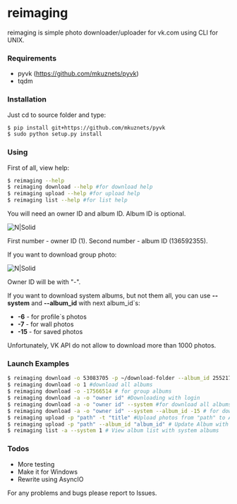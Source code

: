 # reimaging
reimaging is simple photo downloader/uploader for vk.com using CLI for UNIX.
### Requirements
- pyvk (https://github.com/mkuznets/pyvk)
- tqdm

### Installation
Just cd to source folder and type:
```sh
$ pip install git+https://github.com/mkuznets/pyvk
$ sudo python setup.py install
```

### Using
First of all, view help:
```sh
$ reimaging --help
$ reimaging download --help #for download help
$ reimaging upload --help #for upload help
$ reimaging list --help #for list help
```
You will need an owner ID and album ID. Album ID is optional.

![N|Solid](https://image.ibb.co/fRpaDo/image.png)

First number - owner ID (1).
Second number - album ID (136592355).

If you want to download group photo:

![N|Solid](https://image.ibb.co/gGoJve/image.png)

Owner ID will be with "-".

If you want to download system albums, but not them all, you can use **--system** and **--album_id** with next album_id`s:
* **-6** - for profile`s photos
* **-7** - for wall photos
* **-15** - for saved photos

Unfortunately, VK API do not allow to download more than 1000 photos.

### Launch Examples
```sh
$ reimaging download -o 53083705 -p ~/download-folder --album_id 255217256 #download single album of owner by ID`s
$ reimaging download -o 1 #download all albums
$ reimaging download -o -17566514 # for group albums
$ reimaging download -a -o "owner id" #Downloading with login
$ reimaging download -a -o "owner id" --system #for download all albums including system albums too.
$ reimaging download -a -o "owner id" --system --album_id -15 # for downloading saved photos album
$ reimaging upload -p "path" -t "title" #Upload photos from "path" to Album with "title"
$ reimaging upload -p "path" --album_id "album_id" # Update Album with "album_id" with photos form "path"
$ reimaging list -a --system 1 # View album list with system albums
```

### Todos

 - More testing
 - Make it for Windows
 - Rewrite using AsyncIO

For any problems and bugs please report to Issues.
